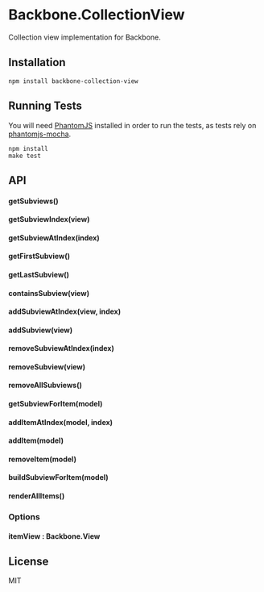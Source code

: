 # Backbone.CollectionView

Collection view implementation for Backbone.

## Installation

```
npm install backbone-collection-view
```

## Running Tests

You will need [PhantomJS](http://phantomjs.org) installed in order to run the tests, as tests rely on [phantomjs-mocha](https://github.com/metaskills/mocha-phantomjs).

```
npm install
make test
```

## API

#### getSubviews()

#### getSubviewIndex(view)

#### getSubviewAtIndex(index)

#### getFirstSubview()

#### getLastSubview()

#### containsSubview(view)

#### addSubviewAtIndex(view, index)

#### addSubview(view)

#### removeSubviewAtIndex(index)

#### removeSubview(view)

#### removeAllSubviews()

#### getSubviewForItem(model)

#### addItemAtIndex(model, index)

#### addItem(model)

#### removeItem(model)

#### buildSubviewForItem(model)

#### renderAllItems()

### Options

#### itemView : Backbone.View

## License

MIT

